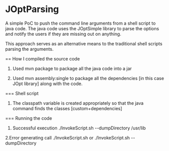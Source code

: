JOptParsing
===========
A simple PoC to push the command line arguments from a shell script to java code.
The java code uses the JOptSimple library to parse the options and notify the users if they are missing out on anything.

This approach serves as an alternative means to the traditional shell scripts parsing the arguments.

== How I compiled the source code

1. Used mvn package to package all the java code into a jar

2. Used mvn assembly:single to package all the dependencies [in this case JOpt library] along with the code.

=== Shell script

1. The classpath variable is created appropriately so that the java command finds the classes [custom+dependencies]


=== Running the code

1. Successful execution
./InvokeScript.sh --dumpDirectory /usr/lib



2.Error generating call
./InvokeScript.sh 
or
./InvokeScript.sh --dumpDirectory

